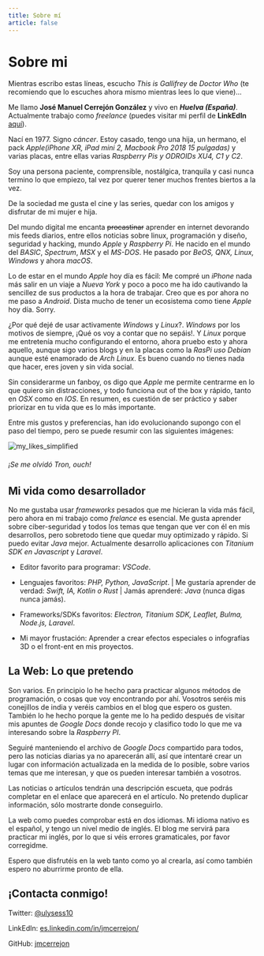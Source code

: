 ```yaml
---
title: Sobre mí
article: false
---
```


# Sobre mi

Mientras escribo estas l&iacute;neas, escucho _This is Gallifrey_ de _Doctor Who_ (te recomiendo que lo escuches ahora mismo mientras lees lo que viene)...

Me llamo **Jos&eacute; Manuel Cerrej&oacute;n Gonz&aacute;lez** y vivo en **_Huelva (Espa&ntilde;a)_**. Actualmente trabajo como _freelance_ (puedes visitar mi perfil de **LinkEdIn** [aqu&iacute;](https://es.linkedin.com/in/jmcerrejon/)).

Nac&iacute; en 1977. Signo _c&aacute;ncer_. Estoy casado, tengo una hija, un hermano, el pack _Apple(iPhone XR, iPad mini 2, Macbook Pro 2018 15 pulgadas)_ y varias placas, entre ellas varias _Raspberry Pis y ODROIDs XU4, C1 y C2_.

Soy una persona paciente, comprensible, nost&aacute;lgica, tranquila y casi nunca termino lo que empiezo, tal vez por querer tener muchos frentes biertos a la vez.

De la sociedad me gusta el cine y las series, quedar con los amigos y disfrutar de mi mujer e hija.

Del mundo digital me encanta ~~procastinar~~ aprender en internet devorando mis feeds diarios, entre ellos noticias sobre linux, programaci&oacute;n y dise&ntilde;o, seguridad y hacking, mundo _Apple_ y _Raspberry Pi_. He nacido en el mundo del _BASIC_, _Spectrum_, _MSX_ y el _MS-DOS_. He pasado por _BeOS, QNX, Linux, Windows_ y ahora _macOS_.

Lo de estar en el mundo _Apple_ hoy d&iacute;a es f&aacute;cil: Me compr&eacute; un _iPhone_ nada m&aacute;s salir en un viaje a _Nueva York_ y poco a poco me ha ido cautivando la sencillez de sus productos a la hora de trabajar. Creo que es por ahora no me paso a _Android_. Dista mucho de tener un ecosistema como tiene _Apple_ hoy d&iacute;a. Sorry.

&iquest;Por qu&eacute; dej&eacute; de usar activamente _Windows_ y _Linux_?. _Windows_ por los motivos de siempre, ¡Qu&eacute; os voy a contar que no sep&aacute;is!. Y _Linux_ porque me entreten&iacute;a mucho configurando el entorno, ahora pruebo esto y ahora aquello, aunque sigo varios blogs y en la placas como la _RasPi uso Debian_ aunque est&eacute; enamorado de _Arch Linux_. Es bueno cuando no tienes nada que hacer, eres joven y sin vida social.

Sin considerarme un fanboy, os digo que _Apple_ me permite centrarme en lo que quiero sin distracciones, y todo funciona out of the box y r&aacute;pido, tanto en _OSX_ como en _IOS_. En resumen, es cuesti&oacute;n de ser pr&aacute;ctico y saber priorizar en tu vida que es lo m&aacute;s importante.

Entre mis gustos y preferencias, han ido evolucionando supongo con el paso del tiempo, pero se puede resumir con las siguientes im&aacute;genes:

![my_likes_simplified](/images/my_life_min.jpg)

###### &iexcl;Se me olvid&oacute; Tron, ouch!

## Mi vida como desarrollador

No me gustaba usar _frameworks_ pesados que me hicieran la vida m&aacute;s f&aacute;cil, pero ahora en mi trabajo como _frelance_ es esencial. Me gusta aprender sobre ciber-seguridad y todos los temas que tengan que ver con &eacute;l en mis desarrollos, pero sobretodo tiene que quedar muy optimizado y r&aacute;pido. Si puedo evitar _Java_ mejor. Actualmente desarrollo aplicaciones con _Titanium SDK en Javascript_ y _Laravel_.

- Editor favorito para programar: _VSCode_.

- Lenguajes favoritos: _PHP, Python, JavaScript_. | Me gustar&iacute;a aprender de verdad: _Swift, IA, Kotlin o Rust_ | Jam&aacute;s aprender&eacute;: _Java_ (nunca digas nunca jam&aacute;s).

- Frameworks/SDKs favoritos: _Electron, Titanium SDK, Leaflet, Bulma, Node.js, Laravel_.

- Mi mayor frustaci&oacute;n: Aprender a crear efectos especiales o infograf&iacute;as 3D o el front-ent en mis proyectos.

## La Web: Lo que pretendo

Son varios. En principio lo he hecho para practicar algunos m&eacute;todos de programaci&oacute;n, o cosas que voy encontrando por ah&iacute;. Vosotros ser&eacute;is mis conejillos de india y ver&eacute;is cambios en el blog que espero os gusten. Tambi&eacute;n lo he hecho porque la gente me lo ha pedido despu&eacute;s de visitar mis apuntes de _Google Docs_ donde recojo y clasifico todo lo que me va interesando sobre la _Raspberry PI_.

Seguir&eacute; manteniendo el archivo de _Google Docs_ compartido para todos, pero las noticias diarias ya no aparecer&aacute;n all&iacute;, as&iacute; que intentar&eacute; crear un lugar con informaci&oacute;n actualizada en la medida de lo posible, sobre varios temas que me interesan, y que os pueden interesar tambi&eacute;n a vosotros.

Las noticias o art&iacute;culos tendr&aacute;n una descripci&oacute;n escueta, que podr&aacute;s completar en el enlace que aparecer&aacute; en el art&iacute;culo. No pretendo duplicar informaci&oacute;n, s&oacute;lo mostrarte donde conseguirlo.

La web como puedes comprobar est&aacute; en dos idiomas. Mi idioma nativo es el espa&ntilde;ol, y tengo un nivel medio de ingl&eacute;s. El blog me servir&aacute; para practicar mi ingl&eacute;s, por lo que si v&eacute;is errores gramaticales, por favor corregidme.

Espero que disfrut&eacute;is en la web tanto como yo al crearla, as&iacute; como tambi&eacute;n espero no aburrirme pronto de ella.

## ¡Contacta conmigo!

Twitter: [@ulysess10](https://twitter.com/ulysess10)

LinkEdIn: [es.linkedin.com/in/jmcerrejon/](https://es.linkedin.com/in/jmcerrejon/)

GitHub: [jmcerrejon](https://github.com/jmcerrejon)
